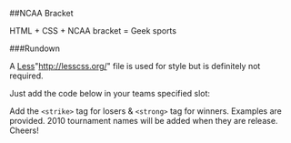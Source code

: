 ##NCAA Bracket

HTML + CSS + NCAA bracket = Geek sports

###Rundown

A [Less](http://lesscss.org/)"http://lesscss.org/" file is used for style but is definitely not required. 

Just add the code below in your teams specified slot:
    <span class="seed"><!-- Add Seed # --></span> <!-- School Name --> <em class="score"><!-- Total Score --></em>

Add the `<strike>` tag for losers & `<strong>` tag for winners. Examples are provided. 2010 tournament names will be added when they are release. Cheers!
